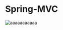 # Spring-MVC
![aaaaaaaaaaa](https://user-images.githubusercontent.com/76800974/113818630-05f7d400-97b3-11eb-8863-221da666653e.png)
